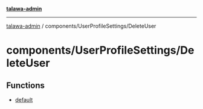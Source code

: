 [**talawa-admin**](../../../README.md)

***

[talawa-admin](../../../modules.md) / components/UserProfileSettings/DeleteUser

# components/UserProfileSettings/DeleteUser

## Functions

- [default](functions/default.md)
